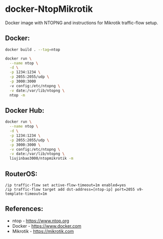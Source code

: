 # docker-NtopMikrotik

Docker image with NTOPNG and instructions for Mikrotik traffic-flow setup.

## Docker:
```bash
docker build . --tag=ntop

docker run \
  --name ntop \
  -d \
  -p 1234:1234 \
  -p 2055:2055/udp \
  -p 3000:3000 
  -v config:/etc/ntopng \
  -v date:/var/lib/ntopng \  
  ntop -m 
  ```

## Docker Hub:
```bash
docker run \
  --name ntop \
  -d \
  -p 1234:1234 \
  -p 2055:2055/udp \
  -p 3000:3000 \
  -v config:/etc/ntopng \
  -v date:/var/lib/ntopng \
  liujinbao3000/ntopmikrotik -m
```

## RouterOS:
```ros
/ip traffic-flow set active-flow-timeout=1m enabled=yes
/ip traffic-flow target add dst-address=[ntop-ip] port=2055 v9-template-timeout=1m
```

## References:
* ntop - https://www.ntop.org
* Docker - https://www.docker.com
* Mikrotik - https://mikrotik.com
